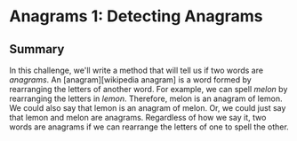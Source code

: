 # Anagrams 1: Detecting Anagrams

## Summary
In this challenge, we'll write a method that will tell us if two words are *anagrams*.  An [anagram][wikipedia anagram] is a word formed by rearranging the letters of another word. For example, we can spell *melon* by rearranging the letters in *lemon*.  Therefore, melon is an anagram of lemon.  We could also say that lemon is an anagram of melon.  Or, we could just say that lemon and melon are anagrams.  Regardless of how we say it, two words are anagrams if we can rearrange the letters of one to spell the other.
